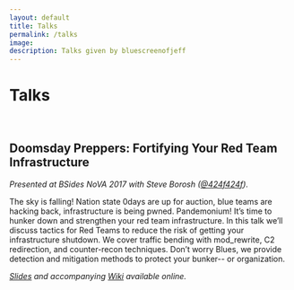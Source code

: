 ```yaml
---
layout: default
title: Talks
permalink: /talks
image:
description: Talks given by bluescreenofjeff
---
```


<div class="text-center">
	<h1>Talks</h1>
	<br/>
</div>

## Doomsday Preppers: Fortifying Your Red Team Infrastructure
*Presented at BSides NoVA 2017 with Steve Borosh ([@424f424f](https://twitter.com/424f424f)).*

The sky is falling! Nation state 0days are up for auction, blue teams are hacking back, infrastructure is being pwned. Pandemonium! It’s time to hunker down and strengthen your red team infrastructure. In this talk we’ll discuss tactics for Red Teams to reduce the risk of getting your infrastructure shutdown. We cover traffic bending with mod_rewrite, C2 redirection, and counter-recon techniques. Don’t worry Blues, we provide detection and mitigation methods to protect your bunker-- or organization.

*[Slides](https://speakerdeck.com/rvrsh3ll/doomsday-preppers-fortifying-your-red-team-infrastructure) and accompanying [Wiki](https://github.com/bluscreenofjeff/Red-Team-Infrastructure-Wiki) available online.*
